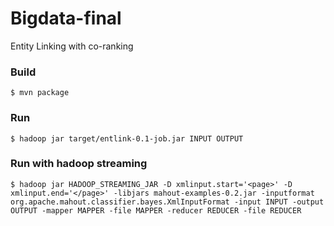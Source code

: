 Bigdata-final
=============

Entity Linking with co-ranking

### Build
	$ mvn package

### Run
	$ hadoop jar target/entlink-0.1-job.jar INPUT OUTPUT

### Run with hadoop streaming

	$ hadoop jar HADOOP_STREAMING_JAR -D xmlinput.start='<page>' -D xmlinput.end='</page>' -libjars mahout-examples-0.2.jar -inputformat org.apache.mahout.classifier.bayes.XmlInputFormat -input INPUT -output OUTPUT -mapper MAPPER -file MAPPER -reducer REDUCER -file REDUCER
